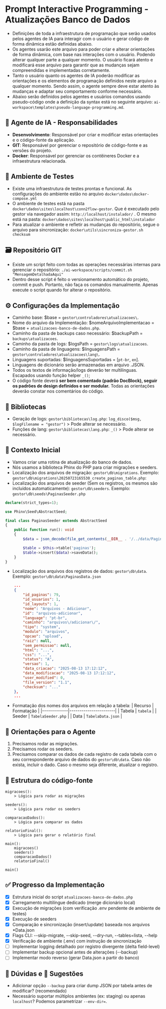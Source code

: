 # Prompt Interactive Programming - Atualizações Banco de Dados

- Definições de toda a infraestrutura de programação que serão usados pelos agentes de IA para interagir com o usuário e gerar código de forma dinâmica estão definidas abaixo.
- Os agentes usarão este arquivo para poder criar e alterar orientações de forma dinâmica, com base nas interações com o usuário. Podendo alterar qualquer parte a qualquer momento. O usuário ficará atento e modificará esse arquivo para garantir que as mudanças sejam compreendidas e implementadas corretamente.
- Tanto o usuário quanto os agentes de IA poderão modificar as orientações e os elementos de programação definidos neste arquivo a qualquer momento. Sendo assim, o agente sempre deve estar atento às mudanças e adaptar seu comportamento conforme necessário.
- Abaixo serão definidos pelos agentes e usuários comandos usando pseudo-código onde a definição da syntax está no seguinte arquivo: `ai-workspace\templates\pseudo-language-programming.md`.

## 🤖 Agente de IA - Responsabilidades
- **Desenvolvimento**: Responsável por criar e modificar estas orientações e o código-fonte da aplicação.
- **GIT**: Responsável por gerenciar o repositório de código-fonte e as versões do projeto.
- **Docker**: Responsável por gerenciar os contêineres Docker e a infraestrutura relacionada.

## 🧪 Ambiente de Testes
- Existe uma infraestrutura de testes prontas e funcional. As configurações do ambiente estão no arquivo `docker\dados\docker-compose.yml`
- O ambiente de testes está na pasta `docker\dados\sites\localhost\conn2flow-gestor`. Que é executado pelo gestor via navegador assim: `http://localhost/instalador/` . O mesmo está na pasta: `docker\dados\sites\localhost\public_html\instalador`
- Para atualizar o ambiente e refletir as mudanças do repositório, segue o arquivo para sincronização: `docker\utils\sincroniza-gestor.sh checksum`

## 🗃️ Repositório GIT
- Existe um script feito com todas as operações necessárias internas para gerenciar o repositório: `./ai-workspace/scripts/commit.sh "MensagemDetalhadaAqui"`
- Dentro desse script é feito o versionamento automático do projeto, commit e push. Portanto, não faça os comandos manualmente. Apenas execute o script quando for alterar o repositório.

## ⚙️ Configurações da Implementação
- Caminho base: $base = `gestor\controladores\atualizacoes\`.
- Nome do arquivo da Implementação: $nomeArquivoImplementacao = $base + `atualizacoes-banco-de-dados.php`.
- Caminho da pasta de backups caso necessário: $backupPath = `backups\atualizacoes`.
- Caminho da pasta de logs: $logsPath = `gestor\logs\atualizacoes`.
- Caminho da pasta de linguagens: $linguagensPath = `gestor\controladores\atualizacoes\lang\`.
- Linguagens suportadas: $linguagensSuportadas = [`pt-br`, `en`].
- Linguagens de dicionário serão armazenadas em arquivo .JSON.
- Todos os textos de informação/logs deverão ter multilinguas. Escapados usando função helper `_()`;
- O código fonte deverá **ser bem comentado (padrão DocBlock), seguir os padrões de design definidos e ser modular.** Todas as orientações deverão constar nos comentários do código.

## 📖 Bibliotecas
- Geração de logs: `gestor\bibliotecas\log.php`: `log_disco($msg, $logFilename = "gestor")` > Pode alterar se necessário.
- Funções de lang: `gestor\bibliotecas\lang.php`: `_()` > Pode alterar se necessário.

## 🎯 Contexto Inicial
- Vamos criar uma rotina de atualização do banco de dados. 
- Nós usamos a biblioteca Phinx do PHP para criar migrações e seeders.
- Localização dos arquivos de migração: `gestor\db\migrations`. Exemplo: `gestor\db\migrations\20250723165530_create_paginas_table.php`:
- Localização dos arquivos de seeder (Sem os registros, os mesmos são incluídos automaticamente): `gestor\db\seeders`. Exemplo: `gestor\db\seeds\PaginasSeeder.php`
```php
declare(strict_types=1);

use Phinx\Seed\AbstractSeed;

final class PaginasSeeder extends AbstractSeed
{
    public function run(): void
    {
        $data = json_decode(file_get_contents(__DIR__ . '/../data/PaginasData.json'), true);

        $table = $this->table('paginas');
        $table->insert($data)->saveData();
    }
}
```
- Localização dos arquivos dos registros de dados: `gestor\db\data`. Exemplo: `gestor\db\data\PaginasData.json`
```json
    ...
    {
        "id_paginas": 79,
        "id_usuarios": 1,
        "id_layouts": 1,
        "nome": "Arquivos - Adicionar",
        "id": "arquivos-adicionar",
        "language": "pt-br",
        "caminho": "arquivos\/adicionar\/",
        "tipo": "system",
        "modulo": "arquivos",
        "opcao": "upload",
        "raiz": null,
        "sem_permissao": null,
        "html": "...",
        "css": "...",
        "status": "A",
        "versao": 1,
        "data_criacao": "2025-08-13 17:12:12",
        "data_modificacao": "2025-08-13 17:12:12",
        "user_modified": 0,
        "file_version": "1.1",
        "checksum": "..."
    },
    ...
```
- Formatação dos nomes dos arquivos em relação a tabela: 
| Recurso     | Formatação            |
|-------------|-----------------------|
| Tabela      | `tabela`              |
| Seeder      | `TabelaSeeder.php`    |
| Data        | `TabelaData.json`     |

## 📝 Orientações para o Agente
1. Precisamos rodar as migrações.
2. Precisamos rodar os seeders.
3. Precisamos comparar os dados de cada registro de cada tabela com o seu correspondente arquivo de dados do `gestor\db\data`. Caso não exista, incluir o dado. Caso o mesmo seja diferente, atualizar o registro.

## 🧭 Estrutura do código-fonte
```
migracoes():
    > Lógica para rodar as migrações

seeders():
    > Lógica para rodar os seeders

comparacaoDados():
    > Lógica para comparar os dados

relatorioFinal():
    > Lógica para gerar o relatório final

main():
    migracoes()
    seeders()
    comparacaoDados()
    relatorioFinal()

main()
```

## ✅ Progresso da Implementação
- [x] Estrutura inicial do script `atualizacoes-banco-de-dados.php`
- [x] Carregamento multilíngue dedicado (merge dicionário local)
- [x] Execução de migrações (com verificação .env pendente de ambiente de testes)
- [x] Execução de seeders
- [x] Comparação e sincronização (insert/update) baseada nos arquivos *Data.json
- [x] Flags CLI: --skip-migrate, --skip-seed, --dry-run, --tables=lista, --help
- [x] Verificação de ambiente (.env) com instrução de sincronização
- [ ] Implementar logging detalhado por registro divergente (delta field-level)
- [ ] Implementar backup opcional antes de alterações (--backup)
- [ ] Implementar modo reverso (gerar Data.json a partir do banco)

## 🤔 Dúvidas e 📝 Sugestões
- Adicionar opção `--backup` para criar dump JSON por tabela antes de modificar? (recomendado)
- Necessário suportar múltiplos ambientes (ex: staging) ou apenas `localhost`? Podemos parametrizar `--env-dir=`.
